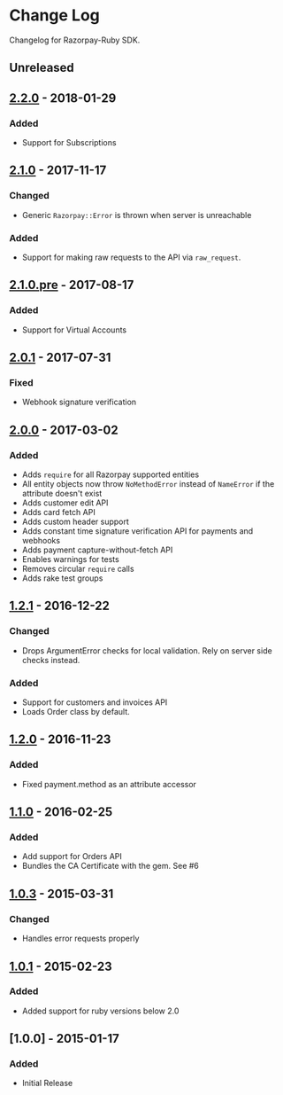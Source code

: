 # Change Log

Changelog for Razorpay-Ruby SDK.

## Unreleased

## [2.2.0] - 2018-01-29
### Added
- Support for Subscriptions

## [2.1.0] - 2017-11-17
### Changed
- Generic `Razorpay::Error` is thrown when server is unreachable

### Added
- Support for making raw requests to the API via `raw_request`.

## [2.1.0.pre] - 2017-08-17
### Added
- Support for Virtual Accounts

## [2.0.1] - 2017-07-31
### Fixed
- Webhook signature verification

## [2.0.0] - 2017-03-02
### Added
- Adds `require` for all Razorpay supported entities
- All entity objects now throw `NoMethodError` instead of `NameError` if the attribute doesn't exist
- Adds customer edit API
- Adds card fetch API
- Adds custom header support
- Adds constant time signature verification API for payments and webhooks
- Adds payment capture-without-fetch API
- Enables warnings for tests
- Removes circular `require` calls
- Adds rake test groups

## [1.2.1] - 2016-12-22
### Changed
- Drops ArgumentError checks for local validation. Rely on server side checks instead.

### Added
- Support for customers and invoices API
- Loads Order class by default.

## [1.2.0] - 2016-11-23
### Added
- Fixed payment.method as an attribute accessor

## [1.1.0] - 2016-02-25
### Added
- Add support for Orders API
- Bundles the CA Certificate with the gem. See #6

## [1.0.3] - 2015-03-31
### Changed
- Handles error requests properly

## [1.0.1] - 2015-02-23
### Added
- Added support for ruby versions below 2.0

## [1.0.0] - 2015-01-17
### Added
- Initial Release

[Unreleased]: https://github.com/razorpay/razorpay-ruby/compare/2.2.0...HEAD
[2.2.0]: https://github.com/razorpay/razorpay-ruby/compare/2.1.0...2.2.0
[2.1.0]: https://github.com/razorpay/razorpay-ruby/compare/2.0.1...2.1.0
[2.1.0.pre]: https://github.com/razorpay/razorpay-ruby/compare/2.0.1...2.1.0.pre
[2.0.1]: https://github.com/razorpay/razorpay-ruby/compare/2.0.0...2.0.1
[2.0.0]: https://github.com/razorpay/razorpay-ruby/compare/1.2.1...2.0.0
[1.2.1]: https://github.com/razorpay/razorpay-ruby/compare/1.2.0...1.2.1
[1.2.0]: https://github.com/razorpay/razorpay-ruby/compare/1.1.0...1.2.0
[1.1.0]: https://github.com/razorpay/razorpay-ruby/compare/1.0.3...1.1.0
[1.0.3]: https://github.com/razorpay/razorpay-ruby/compare/1.0.1...1.0.3
[1.0.1]: https://github.com/razorpay/razorpay-ruby/compare/1.0.0...1.0.1
